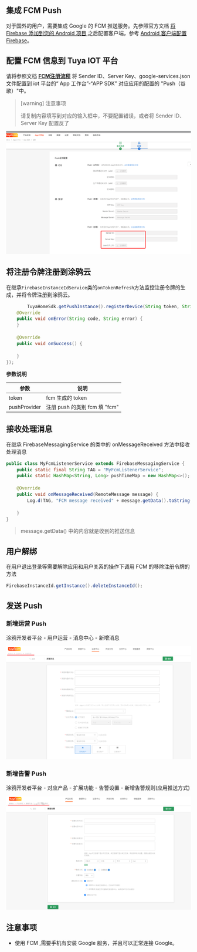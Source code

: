 ## 集成 FCM Push

对于国外的用户，需要集成 Google 的 FCM 推送服务。先参照官方文档 [将 Firebase 添加到您的 Android 项目](https://firebase.google.com/docs/android/setup?hl=zh-cn),之后配置客户端，参考 [Android 客户端配置 Firebase](https://firebase.google.com/docs/cloud-messaging/android/client?hl=zh-cn)。

## 配置 FCM 信息到 Tuya IOT 平台

请将参照文档 [**FCM注册流程**](https://docs.tuya.com/docDetail?code=K8uhkijtdvosi) 将 Sender ID、Server Key、google-services.json 文件配置到 iot 平台的“ App 工作台”-“APP SDK”  对应应用的配置的 "Push（谷歌）"中。

> [warning] 注意事项
>
> 请复制内容填写到对应的输入框中，不要配置错误，或者将 Sender ID、Server Key 配置反了

![](images/push_fcm_iot_cn.png)


## 将注册令牌注册到涂鸦云

在继承`FirebaseInstanceIdService`类的`onTokenRefresh`方法监控注册令牌的生成，并将令牌注册到涂鸦云。

```java
		TuyaHomeSdk.getPushInstance().registerDevice(String token, String pushProvider, new IResultCallback() {
    @Override
    public void onError(String code, String error) {
    }

    @Override
    public void onSuccess() {

    }
});
```

**参数说明**

| 参数         | 说明                           |
| ------------ | ------------------------------ |
| token        | fcm 生成的 token               |
| pushProvider | 注册 push 的类别  fcm 填 "fcm" |

## 接收处理消息

在继承 FirebaseMessagingService  的类中的 onMessageReceived 方法中接收处理消息

```java
public class MyFcmListenerService extends FirebaseMessagingService {
    public static final String TAG = "MyFcmListenerService";
    public static HashMap<String, Long> pushTimeMap = new HashMap<>();

    @Override
    public void onMessageReceived(RemoteMessage message) {
        Log.d(TAG, "FCM message received" + message.getData().toString());
  
    }
}
```

> message.getData() 中的内容就是收到的推送信息

## 用户解绑

在用户退出登录等需要解除应用和用户关系的操作下调用 FCM 的移除注册令牌的方法

```java
FirebaseInstanceId.getInstance().deleteInstanceId();
```

## 发送 Push

### 新增运营 Push

涂鸦开发者平台 - 用户运营 - 消息中心 - 新增消息

![](images/android-push-setting-operation.png)

### 新增告警 Push

涂鸦开发者平台 - 对应产品 - 扩展功能 - 告警设置 - 新增告警规则(应用推送方式)

![](images/android-push-setting-warning.png)

## 注意事项

* 使用 FCM ,需要手机有安装 Google 服务，并且可以正常连接 Google。